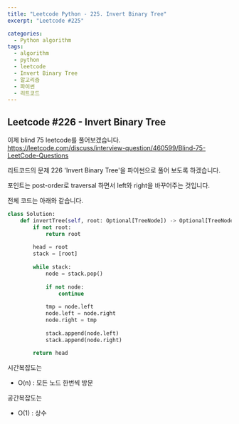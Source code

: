 ```yaml
---
title: "Leetcode Python - 225. Invert Binary Tree"
excerpt: "Leetcode #225"

categories:
  - Python algorithm
tags:
  - algorithm
  - python
  - leetcode
  - Invert Binary Tree
  - 알고리즘
  - 파이썬
  - 리트코드
---
```


## Leetcode #226 - Invert Binary Tree

이제 blind 75 leetcode를 풀어보겠습니다.
https://leetcode.com/discuss/interview-question/460599/Blind-75-LeetCode-Questions

리트코드의 문제 226 'Invert Binary Tree'을 파이썬으로 풀어 보도록 하겠습니다. 

포인트는 post-order로 traversal 하면서 left와 right을 바꾸어주는 것입니다.

전체 코드는 아래와 같습니다.
```python
class Solution:
    def invertTree(self, root: Optional[TreeNode]) -> Optional[TreeNode]:
        if not root:
            return root
        
        head = root
        stack = [root]
        
        while stack:
            node = stack.pop()
            
            if not node:
                continue
                
            tmp = node.left
            node.left = node.right
            node.right = tmp
            
            stack.append(node.left)
            stack.append(node.right)
        
        return head
```

시간복잡도는 
* O(n) : 모든 노드 한번씩 방문

공간복잡도는 
* O(1) : 상수

